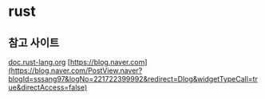 # rust

## 참고 사이트

[doc.rust-lang.org](https://doc.rust-lang.org/std/index.html)
[https://blog.naver.com](https://blog.naver.com/PostView.naver?blogId=sssang97&logNo=221722399992&redirect=Dlog&widgetTypeCall=true&directAccess=false)
